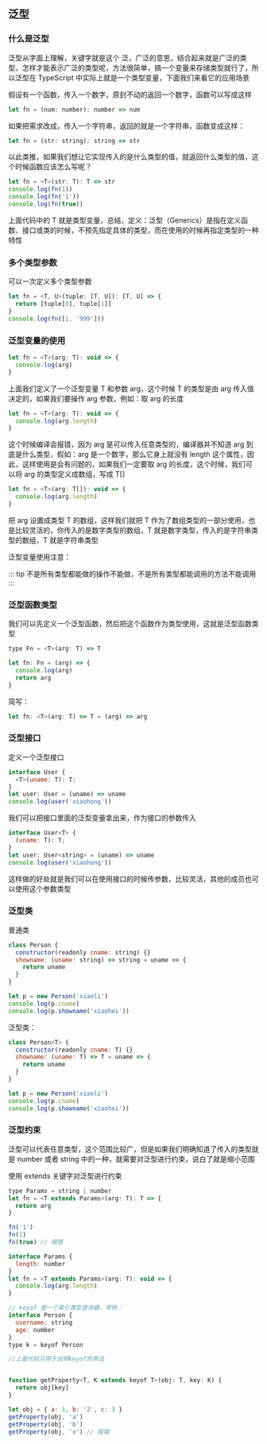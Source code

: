 ## 泛型

### 什么是泛型

泛型从字面上理解，关键字就是这个 泛，广泛的意思，结合起来就是广泛的类型，怎样才能表示广泛的类型呢，方法很简单，搞一个变量来存储类型就行了，所以泛型在 TypeScript 中实际上就是一个类型变量，下面我们来看它的应用场景

假设有一个函数，传入一个数字，原封不动的返回一个数字，函数可以写成这样

```js
let fn = (num: number): number => num
```

如果把需求改成，传入一个字符串，返回的就是一个字符串，函数变成这样：

```js
let fn = (str: string): string => str
```

以此类推，如果我们想让它实现传入的是什么类型的值，就返回什么类型的值，这个时候函数应该怎么写呢？

```js
let fn = <T>(str: T): T => str
console.log(fn(1))
console.log(fn('1'))
console.log(fn(true))
```

上面代码中的 T 就是类型变量，总结，定义：泛型（Generics）是指在定义函数、接口或类的时候，不预先指定具体的类型，而在使用的时候再指定类型的一种特性

### 多个类型参数

可以一次定义多个类型参数

```js
let fn = <T, U>(tuple: [T, U]): [T, U] => {
  return [tuple[0], tuple[1]]
}
console.log(fn([1, '999']))
```

### 泛型变量的使用

```js
let fn = <T>(arg: T): void => {
  console.log(arg)
}
```

上面我们定义了一个泛型变量 T 和参数 arg，这个时候 T 的类型是由 arg 传入值决定的，如果我们要操作 arg 参数，例如：取 arg 的长度

```js
let fn = <T>(arg: T): void => {
  console.log(arg.length)
}
```

这个时候编译会报错，因为 arg 是可以传入任意类型的，编译器并不知道 arg 到底是什么类型，假如：arg 是一个数字，那么它身上就没有 length 这个属性，因此，这样使用是会有问题的，如果我们一定要取 arg 的长度，这个时候，我们可以将 arg 的类型定义成数组，写成 T[]

```js
let fn = <T>(arg: T[]): void => {
  console.log(arg.length)
}
```

把 arg 设置成类型 T 的数组，这样我们就把 T 作为了数组类型的一部分使用，也是比较灵活的，你传入的是数字类型的数组，T 就是数字类型，传入的是字符串类型的数组，T 就是字符串类型

泛型变量使用注意：

::: tip
不是所有类型都能做的操作不能做，不是所有类型都能调用的方法不能调用
:::

### 泛型函数类型

我们可以先定义一个泛型函数，然后把这个函数作为类型使用，这就是泛型函数类型

```js
type Fn = <T>(arg: T) => T

let fn: Fn = (arg) => {
  console.log(arg)
  return arg
}
```

简写：

```js
let fn: <T>(arg: T) => T = (arg) => arg
```

### 泛型接口

定义一个泛型接口

```js
interface User {
  <T>(uname: T): T;
}
let user: User = (uname) => uname
console.log(user('xiaohong'))
```

我们可以把接口里面的泛型变量拿出来，作为接口的参数传入

```js
interface User<T> {
  (uname: T): T;
}
let user: User<string> = (uname) => uname
console.log(user('xiaohong'))
```

这样做的好处就是我们可以在使用接口的时候传参数，比较灵活，其他的成员也可以使用这个参数类型

### 泛型类

普通类

```js
class Person {
  constructor(readonly cname: string) {}
  showname: (uname: string) => string = uname => {
    return uname
  }
}

let p = new Person('xiaoli')
console.log(p.cname)
console.log(p.showname('xiaohei'))

```

泛型类：

```js
class Person<T> {
  constructor(readonly cname: T) {}
  showname: (uname: T) => T = uname => {
    return uname
  }
}

let p = new Person('xiaoli')
console.log(p.cname)
console.log(p.showname('xiaohei'))

```

### 泛型约束

泛型可以代表任意类型，这个范围比较广，但是如果我们明确知道了传入的类型就是 number 或者 string 中的一种，就需要对泛型进行约束，说白了就是缩小范围

使用 extends 关键字对泛型进行约束

```js
type Params = string | number
let fn = <T extends Params>(arg: T): T => {
  return arg
}

fn('1')
fn(1)
fn(true) // 报错

```

```js
interface Params {
  length: number
}
let fn = <T extends Params>(arg: T): void => {
  console.log(arg.length)
}
```

```js
// keyof 是一个索引类型查询器，举例：
interface Person {
  username: string
  age: number
}
type k = keyof Person

//上面代码只用于说明keyof的用法


function getProperty<T, K extends keyof T>(obj: T, key: K) {
  return obj[key]
}

let obj = { a: 1, b: '2', c: 3 }
getProperty(obj, 'a')
getProperty(obj, 'b')
getProperty(obj, 'x') // 报错

```
